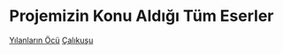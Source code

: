 # Projemizin Konu Aldığı Tüm Eserler
[Yılanların Öcü](eserler/yılanların_öcü)
[Çalıkuşu](eserler/çalıkuşu)